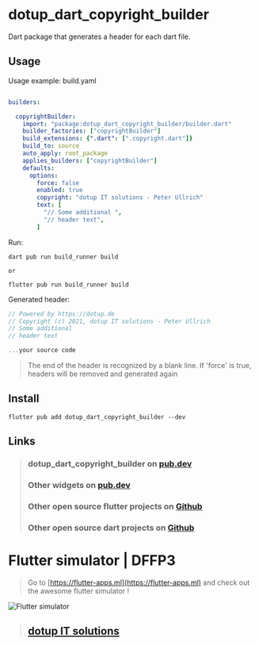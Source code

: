 
# dotup_dart_copyright_builder

Dart package that generates a header for each dart file.

## Usage

Usage example: build.yaml

```yaml

builders:

  copyrightBuilder:
    import: "package:dotup_dart_copyright_builder/builder.dart"
    builder_factories: ["copyrightBuilder"]
    build_extensions: {".dart": [".copyright.dart"]}
    build_to: source
    auto_apply: root_package
    applies_builders: ["copyrightBuilder"]
    defaults:
      options:
        force: false
        enabled: true
        copyright: "dotup IT solutions - Peter Ullrich"
        text: [
          "// Some additional ",
          "// header text",
        ]
```

Run: 
```shell
dart pub run build_runner build

or

flutter pub run build_runner build
```

Generated header:

```dart
// Powered by https://dotup.de
// Copyright (c) 2021, dotup IT solutions - Peter Ullrich
// Some additional
// header text

...your source code
```

> The end of the header is recognized by a blank line.
> If 'force' is true, headers will be removed and generated again


## Install
`flutter pub add dotup_dart_copyright_builder --dev`

## Links

> ### dotup_dart_copyright_builder on [pub.dev](https://pub.dev/packages/dotup_dart_copyright_builder)
>
> ### Other widgets on [pub.dev](https://pub.dev/packages?q=dotup)
> 
> ### Other open source flutter projects on [Github](https://github.com/search?q=dotup_flutter)
> 
> ### Other open source dart projects on [Github](https://github.com/search?q=dotup_dart)

# Flutter simulator | DFFP3
> Go to [https://flutter-apps.ml](https://flutter-apps.ml) and check out the awesome flutter simulator !

![Flutter simulator](https://flutter-apps.ml/wp-content/uploads/2021/10/Bildschirmfoto-2021-10-31-um-11.34.42-2048x1335.png)

> ## [dotup IT solutions](https://dotup.de)
